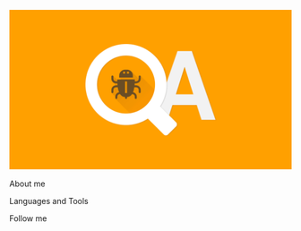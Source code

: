 [![Header](https://github.com/VladRudenko/vladrudenko/blob/main/assets/qa-2-min.png)](https://www.linkedin.com/in/vlad-rudenko-06a5b424b/)

About me

Languages and Tools

Follow me